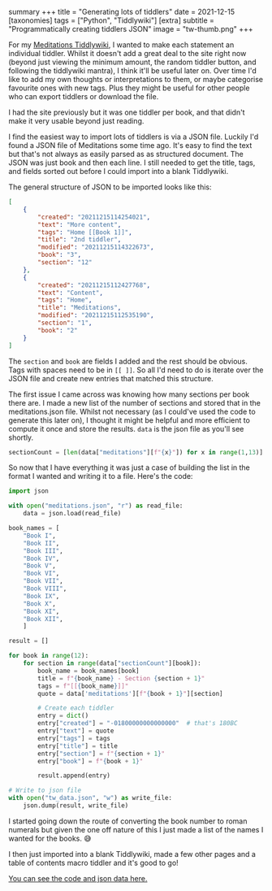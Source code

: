 summary +++
title =  "Generating lots of tiddlers"
date =  2021-12-15
[taxonomies]
tags =  ["Python", "Tiddlywiki"]
[extra]
subtitle =  "Programmatically creating tiddlers JSON"
image = "tw-thumb.png"
+++

For my [Meditations Tiddlywiki](https://alexjj.github.io/Meditations/), I wanted to make each statement an individual tiddler.  Whilst it doesn't add a great deal to the site right now (beyond just viewing the minimum amount, the random tiddler button, and following the tiddlywiki mantra), I think it'll be useful later on. Over time I'd like to add my own thoughts or interpretations to them, or maybe categorise favourite ones with new tags. Plus they might be useful for other people who can export tiddlers or download the file.

I had the site previously but it was one tiddler per book, and that didn't make it very usable beyond just reading.

I find the easiest way to import lots of tiddlers is via a JSON file. Luckily I'd found a JSON file of Meditations some time ago. It's easy to find the text but that's not always as easily parsed as as structured document. The JSON was just book and then each line. I still needed to get the title, tags, and fields sorted out before I could import into a blank Tiddlywiki.

The general structure of JSON to be imported looks like this:

```json
[
    {
        "created": "20211215114254021",
        "text": "More content",
        "tags": "Home [[Book 1]]",
        "title": "2nd tiddler",
        "modified": "20211215114322673",
        "book": "3",
        "section": "12"
    },
    {
        "created": "20211215112427768",
        "text": "Content",
        "tags": "Home",
        "title": "Meditations",
        "modified": "20211215112535190",
        "section": "1",
        "book": "2"
    }
]
```

The `section` and `book` are fields I added and the rest should be obvious. Tags with spaces need to be in `[[ ]]`. So all I'd need to do is iterate over the JSON file and create new entries that matched this structure.

The first issue I came across was knowing how many sections per book there are. I made a new list of the number of sections and stored that in the meditations.json file. Whilst not necessary (as I could've used the code to generate this later on), I thought it might be helpful and more efficient to compute it once and store the results. `data` is the json file as you'll see shortly.

```python
sectionCount = [len(data["meditations"][f"{x}"]) for x in range(1,13)]
```

So now that I have everything it was just a case of building the list in the format I wanted and writing it to a file. Here's the code:

```python
import json

with open("meditations.json", "r") as read_file:
    data = json.load(read_file)

book_names = [
    "Book I",
    "Book II",
    "Book III",
    "Book IV",
    "Book V",
    "Book VI",
    "Book VII",
    "Book VIII",
    "Book IX",
    "Book X",
    "Book XI",
    "Book XII",
    ]

result = []

for book in range(12):
    for section in range(data["sectionCount"][book]):
        book_name = book_names[book]
        title = f"{book_name} - Section {section + 1}"
        tags = f"[[{book_name}]]"
        quote = data['meditations'][f"{book + 1}"][section]

        # Create each tiddler
        entry = dict()
        entry["created"] = "-01800000000000000"  # that's 180BC
        entry["text"] = quote
        entry["tags"] = tags
        entry["title"] = title
        entry["section"] = f"{section + 1}"
        entry["book"] = f"{book + 1}"

        result.append(entry)

# Write to json file
with open("tw_data.json", "w") as write_file:
    json.dump(result, write_file)
```

I started going down the route of converting the book number to roman numerals but given the one off nature of this I just made a list of the names I wanted for the books. 😅

I then just imported into a blank Tiddlywiki, made a few other pages and a table of contents macro tiddler and it's good to go!

[You can see the code and json data here.](https://github.com/alexjj/Meditations)
